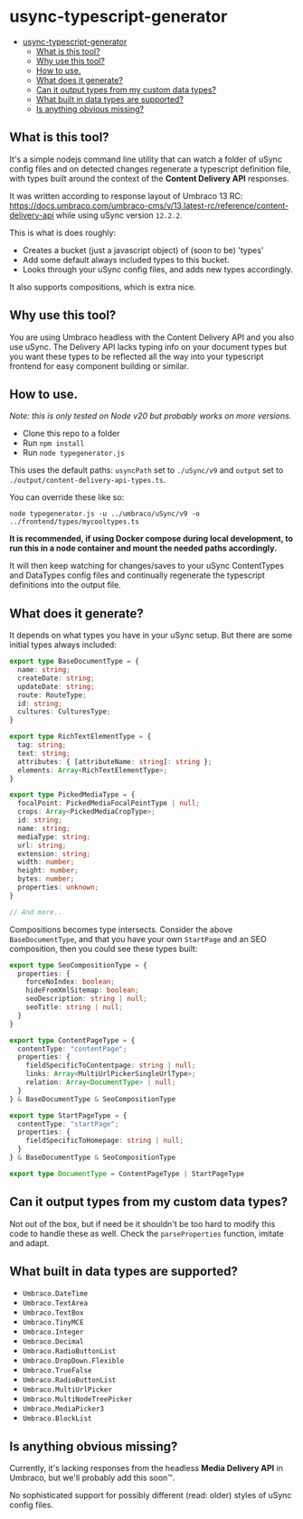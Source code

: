 # usync-typescript-generator
- [usync-typescript-generator](#usync-typescript-generator)
  - [What is this tool?](#what-is-this-tool)
  - [Why use this tool?](#why-use-this-tool)
  - [How to use.](#how-to-use)
  - [What does it generate?](#what-does-it-generate)
  - [Can it output types from my custom data types?](#can-it-output-types-from-my-custom-data-types)
  - [What built in data types are supported?](#what-built-in-data-types-are-supported)
  - [Is anything obvious missing?](#is-anything-obvious-missing)


## What is this tool?

It's a simple nodejs command line utility that can watch a folder of uSync config files and on detected changes regenerate a typescript definition file, with types built around the context of the **Content Delivery API** responses.

It was written according to response layout of Umbraco 13 RC: https://docs.umbraco.com/umbraco-cms/v/13.latest-rc/reference/content-delivery-api while using uSync version `12.2.2`.

This is what is does roughly:

- Creates a bucket (just a javascript object) of (soon to be) 'types'
- Add some default always included types to this bucket.
- Looks through your uSync config files, and adds new types accordingly.

It also supports compositions, which is extra nice.

## Why use this tool?

You are using Umbraco headless with the Content Delivery API and you also use uSync. The Delivery API lacks typing info on your document types but you want these types to be reflected all the way into your typescript frontend for easy component building or similar.

## How to use.

*Note: this is only tested on Node v20 but probably works on more versions.*

- Clone this repo to a folder
- Run `npm install`
- Run `node typegenerator.js`

This uses the default paths: `usyncPath` set to `./uSync/v9` and `output` set to `./output/content-delivery-api-types.ts`.

You can override these like so:

`node typegenerator.js -u ../umbraco/uSync/v9 -o ../frontend/types/mycooltypes.ts`

**It is recommended, if using Docker compose during local development, to run this in a node container and mount the needed paths accordingly.**

It will then keep watching for changes/saves to your uSync ContentTypes and DataTypes config files and continually regenerate the typescript definitions into the output file.

## What does it generate?

It depends on what types you have in your uSync setup. But there are some initial types always included:

```typescript
export type BaseDocumentType = {
  name: string;
  createDate: string;
  updateDate: string;
  route: RouteType;
  id: string;
  cultures: CulturesType;
}

export type RichTextElementType = {
  tag: string;
  text: string;
  attributes: { [attributeName: string]: string };
  elements: Array<RichTextElementType>;
}

export type PickedMediaType = {
  focalPoint: PickedMediaFocalPointType | null;
  crops: Array<PickedMediaCropType>;
  id: string;
  name: string;
  mediaType: string;
  url: string;
  extension: string;
  width: number;
  height: number;
  bytes: number;
  properties: unknown;
}

// And more..
```

Compositions becomes type intersects. Consider the above `BaseDocumentType`, and that you have your own `StartPage` and an SEO composition, then you could see these types built:

```typescript
export type SeoCompositionType = {
  properties: {
    forceNoIndex: boolean;
    hideFromXmlSitemap: boolean;
    seoDescription: string | null;
    seoTitle: string | null;
  }
}

export type ContentPageType = {
  contentType: "contentPage";
  properties: {
    fieldSpecificToContentpage: string | null;
    links: Array<MultiUrlPickerSingleUrlType>;
    relation: Array<DocumentType> | null;
  }
} & BaseDocumentType & SeoCompositionType

export type StartPageType = {
  contentType: "startPage";
  properties: {
    fieldSpecificToHomepage: string | null;
  }
} & BaseDocumentType & SeoCompositionType

export type DocumentType = ContentPageType | StartPageType 
```

## Can it output types from my custom data types?

Not out of the box, but if need be it shouldn't be too hard to modify this code to handle these as well. Check the `parseProperties` function, imitate and adapt.

## What built in data types are supported?

- `Umbraco.DateTime`
- `Umbraco.TextArea`
- `Umbraco.TextBox`
- `Umbraco.TinyMCE`
- `Umbraco.Integer`
- `Umbraco.Decimal`
- `Umbraco.RadioButtonList`
- `Umbraco.DropDown.Flexible`
- `Umbraco.TrueFalse`
- `Umbraco.RadioButtonList`
- `Umbraco.MultiUrlPicker`
- `Umbraco.MultiNodeTreePicker`
- `Umbraco.MediaPicker3`
- `Umbraco.BlockList`

## Is anything obvious missing?

Currently, it's lacking responses from the headless **Media Delivery API** in Umbraco, but we'll probably add this soon™.

No sophisticated support for possibly different (read: older) styles of uSync config files.
